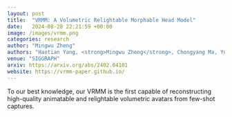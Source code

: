 ```yaml
---
layout: post
title:  "VRMM: A Volumetric Relightable Morphable Head Model"
date:   2024-08-28 22:21:59 +00:00
image: /images/vrmm.png
categories: research
author: "Mingwu Zheng"
authors: "Haotian Yang, <strong>Mingwu Zheng</strong>, Chongyang Ma, Yu-Kun Lai, Pengfei Wan, Haibin Huang"
venue: "SIGGRAPH"
arxiv: https://arxiv.org/abs/2402.04101
website: https://vrmm-paper.github.io/
---
```

To our best knowledge, our VRMM is the first capable of reconstructing high-quality animatable and relightable volumetric avatars from few-shot captures.
